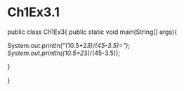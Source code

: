 # Ch1Ex3.1
public class Ch1Ex3{
public static void main(String[] args){

System.out.println("(10.5+2*3)/(45-3.5)=");
System.out.println((10.5+2*3)/(45-3.5));

}

}
